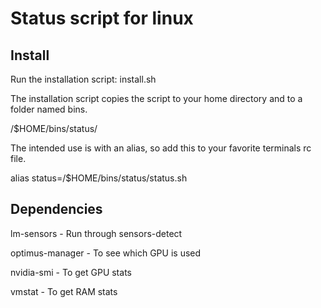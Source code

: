 # Status script for linux

## Install

Run the installation script: install.sh

The installation script copies the script to your home directory and to a folder named bins.

/$HOME/bins/status/

The intended use is with an alias, so add this to your favorite terminals rc file.

alias status=/$HOME/bins/status/status.sh

## Dependencies

lm-sensors - Run through sensors-detect

optimus-manager - To see which GPU is used

nvidia-smi - To get GPU stats

vmstat - To get RAM stats
